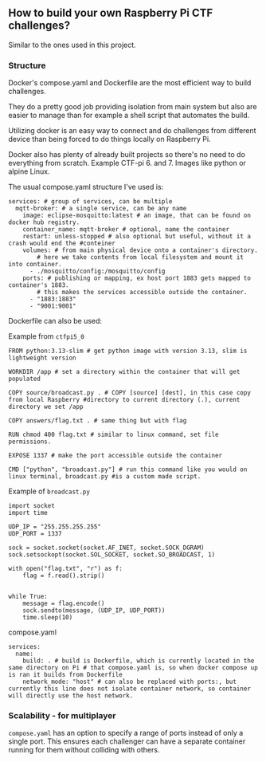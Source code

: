 ## How to build your own Raspberry Pi CTF challenges?

Similar to the ones used in this project.

### Structure

Docker's compose.yaml and Dockerfile are the most efficient way to build challenges.

They do a pretty good job providing isolation from main system but also are easier
to manage than for example a shell script that automates the build.

Utilizing docker is an easy way to connect and do challenges from different device than being forced to do things locally on Raspberry Pi.

Docker also has plenty of already built projects so there's no need to do everything from scratch.
Example CTF-pi 6. and 7. Images like python or alpine Linux.

The usual compose.yaml structure I've used is:

```
services: # group of services, can be multiple
  mqtt-broker: # a single service, can be any name
    image: eclipse-mosquitto:latest # an image, that can be found on docker hub registry.
    container_name: mqtt-broker # optional, name the container
    restart: unless-stopped # also optional but useful, without it a crash would end the #conteiner
    volumes: # from main physical device onto a container's directory.
    	# here we take contents from local filesystem and mount it into container.
      - ./mosquitto/config:/mosquitto/config
    ports: # publishing or mapping, ex host port 1883 gets mapped to container's 1883.
    	# this makes the services accessible outside the container.
      - "1883:1883"
      - "9001:9001"
```

Dockerfile can also be used:

Example from `ctfpi5_0`

```
FROM python:3.13-slim # get python image with version 3.13, slim is lightweight version

WORKDIR /app # set a directory within the container that will get populated

COPY source/broadcast.py . # COPY [source] [dest], in this case copy from local Raspberry #directory to current directory (.), current directory we set /app

COPY answers/flag.txt . # same thing but with flag

RUN chmod 400 flag.txt # similar to linux command, set file permissions.

EXPOSE 1337 # make the port accessible outside the container

CMD ["python", "broadcast.py"] # run this command like you would on linux terminal, broadcast.py #is a custom made script.
```

Example of `broadcast.py`

```
import socket
import time

UDP_IP = "255.255.255.255"
UDP_PORT = 1337

sock = socket.socket(socket.AF_INET, socket.SOCK_DGRAM)
sock.setsockopt(socket.SOL_SOCKET, socket.SO_BROADCAST, 1)

with open("flag.txt", "r") as f:
	flag = f.read().strip()


while True:
    message = flag.encode()
    sock.sendto(message, (UDP_IP, UDP_PORT))    
    time.sleep(10)
```

compose.yaml

```
services:
  name:
    build: . # build is Dockerfile, which is currently located in the same directory on Pi # that compose.yaml is, so when docker compose up is ran it builds from Dockerfile
    network_mode: "host" # can also be replaced with ports:, but currently this line does not isolate container network, so container will directly use the host network.
```



### Scalability - for multiplayer

`compose.yaml` has an option to specify a range of ports instead of only a single port.
This ensures each challenger can have a separate container running for them without colliding with others.


